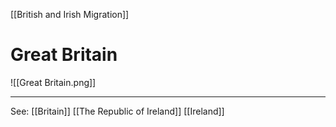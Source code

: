 [[British and Irish Migration]]
# Great Britain
![[Great Britain.png]]
****
See: [[Britain]] [[The Republic of Ireland]] [[Ireland]]